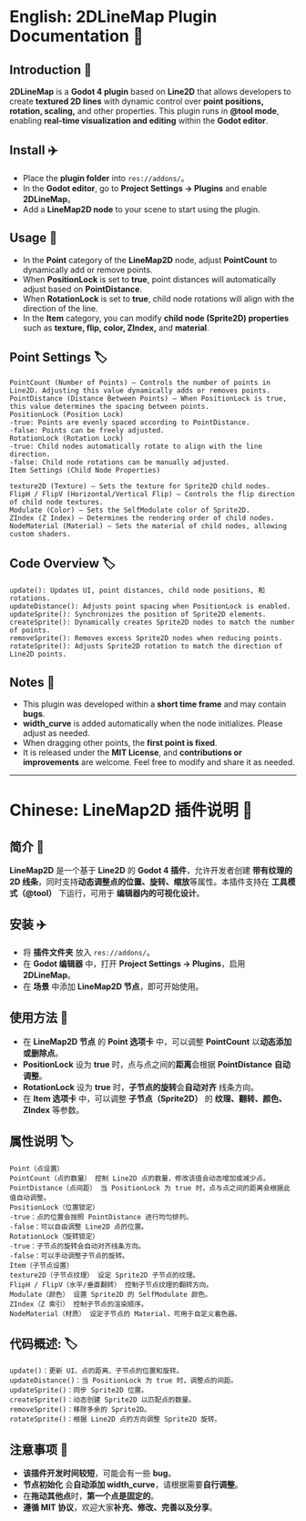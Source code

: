 # **English: 2DLineMap Plugin Documentation** 🚀  

## **Introduction** 📖  
**2DLineMap** is a **Godot 4 plugin** based on **Line2D** that allows developers to create **textured 2D lines** with dynamic control over **point positions, rotation, scaling,** and other properties. This plugin runs in **@tool mode**, enabling **real-time visualization and editing** within the **Godot editor**.  

## **Install** ✈️  
- Place the **plugin folder** into `res://addons/`。  
- In the **Godot editor**, go to **Project Settings -> Plugins** and enable **2DLineMap**。  
- Add a **LineMap2D node** to your scene to start using the plugin.  

## **Usage** 📝  
- In the **Point** category of the **LineMap2D** node, adjust **PointCount** to dynamically add or remove points.  
- When **PositionLock** is set to **true**, point distances will automatically adjust based on **PointDistance**.  
- When **RotationLock** is set to **true**, child node rotations will align with the direction of the line.  
- In the **Item** category, you can modify **child node (Sprite2D) properties** such as **texture, flip, color, ZIndex,** and **material**.  

## **Point Settings** :label:  
```
PointCount (Number of Points) – Controls the number of points in Line2D. Adjusting this value dynamically adds or removes points.
PointDistance (Distance Between Points) – When PositionLock is true, this value determines the spacing between points.
PositionLock (Position Lock)
-true: Points are evenly spaced according to PointDistance.
-false: Points can be freely adjusted.
RotationLock (Rotation Lock)
-true: Child nodes automatically rotate to align with the line direction.
-false: Child node rotations can be manually adjusted.
Item Settings (Child Node Properties)

texture2D (Texture) – Sets the texture for Sprite2D child nodes.
FlipH / FlipV (Horizontal/Vertical Flip) – Controls the flip direction of child node textures.
Modulate (Color) – Sets the SelfModulate color of Sprite2D.
ZIndex (Z Index) – Determines the rendering order of child nodes.
NodeMaterial (Material) – Sets the material of child nodes, allowing custom shaders.
```
## **Code Overview** :label:
```
update(): Updates UI, point distances, child node positions, 和 rotations.
updateDistance(): Adjusts point spacing when PositionLock is enabled.
updateSprite(): Synchronizes the position of Sprite2D elements.
createSprite(): Dynamically creates Sprite2D nodes to match the number of points.
removeSprite(): Removes excess Sprite2D nodes when reducing points.
rotateSprite(): Adjusts Sprite2D rotation to match the direction of Line2D points.
```
## **Notes** 📘  
- This plugin was developed within a **short time frame** and may contain **bugs**.  
- **width_curve** is added automatically when the node initializes. Please adjust as needed.  
- When dragging other points, the **first point is fixed**.  
- It is released under the **MIT License**, and **contributions or improvements** are welcome. Feel free to modify and share it as needed.  

---

# **Chinese: LineMap2D 插件说明** 🚀  

## **简介** 📖  
**LineMap2D** 是一个基于 **Line2D** 的 **Godot 4 插件**，允许开发者创建 **带有纹理的 2D 线条**，同时支持**动态调整点的位置、旋转、缩放**等属性。本插件支持在 **工具模式（@tool）** 下运行，可用于 **编辑器内的可视化设计**。  

## **安装** ✈️  
- 将 **插件文件夹** 放入 `res://addons/`。  
- 在 **Godot 编辑器** 中，打开 **Project Settings -> Plugins**，启用 **2DLineMap**。  
- 在 **场景** 中添加 **LineMap2D 节点**，即可开始使用。  

## **使用方法** 📝  
- 在 **LineMap2D 节点** 的 **Point 选项卡** 中，可以调整 **PointCount** 以**动态添加或删除点**。  
- **PositionLock** 设为 **true** 时，点与点之间的**距离**会根据 **PointDistance** **自动调整**。  
- **RotationLock** 设为 **true** 时，**子节点的旋转**会**自动对齐** 线条方向。  
- 在 **Item 选项卡** 中，可以调整 **子节点（Sprite2D）** 的 **纹理、翻转、颜色、ZIndex** 等参数。  

## **属性说明** :label: 
```
Point（点设置）
PointCount（点的数量） 控制 Line2D 点的数量，修改该值会动态增加或减少点。
PointDistance（点间距） 当 PositionLock 为 true 时，点与点之间的距离会根据此值自动调整。
PositionLock（位置锁定）
-true：点的位置会按照 PointDistance 进行均匀排列。
-false：可以自由调整 Line2D 点的位置。
RotationLock（旋转锁定）
-true：子节点的旋转会自动对齐线条方向。
-false：可以手动调整子节点的旋转。
Item（子节点设置）
texture2D（子节点纹理） 设定 Sprite2D 子节点的纹理。
FlipH / FlipV（水平/垂直翻转） 控制子节点纹理的翻转方向。
Modulate（颜色） 设置 Sprite2D 的 SelfModulate 颜色。
ZIndex（Z 索引） 控制子节点的渲染顺序。
NodeMaterial（材质） 设定子节点的 Material，可用于自定义着色器。
```
## **代码概述:** :label:
```
update()：更新 UI、点的距离、子节点的位置和旋转。
updateDistance()：当 PositionLock 为 true 时，调整点的间距。
updateSprite()：同步 Sprite2D 位置。
createSprite()：动态创建 Sprite2D 以匹配点的数量。
removeSprite()：移除多余的 Sprite2D。
rotateSprite()：根据 Line2D 点的方向调整 Sprite2D 旋转。
```

## **注意事项** 📘  
- **该插件开发时间较短**，可能会有一些 **bug**。  
- **节点初始化** 会**自动添加 width_curve**，请根据需要**自行调整**。  
- 在**拖动其他点**时，**第一个点是固定的**。  
- **遵循 MIT 协议**，欢迎大家**补充、修改、完善以及分享**。  
